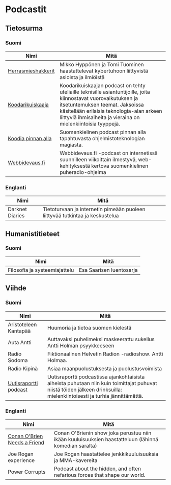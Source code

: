 # Podcastit

## Tietosurma

### Suomi

| Nimi  | Mitä |
|---|---|
| [Herrasmieshakkerit][Herrasmieshakkerit] | Mikko Hyppönen ja Tomi Tuominen haastattelevat kybertuhoon liittyvistä asioista ja ilmiöistä |
| [Koodarikuiskaaja][Koodarikuiskaaja] | Koodarikuiskaajan podcast on tehty uteliaille teknisille asiantuntijoille, joita kiinnostavat vuorovaikutuksen ja itsetuntemuksen teemat. Jaksoissa käsitellään erilaisia teknologia-alan arkeen liittyviä ihmisaiheita ja vieraina on mielenkiintoisia tyyppejä. |
| [Koodia pinnan alla][KPA] | Suomenkielinen podcast pinnan alla tapahtuvasta ohjelmistoteknologian magiasta. |
| [Webbidevaus.fi][Webbidevaus.fi] | Webbidevaus.fi -podcast on internetissä suunnilleen viikoittain ilmestyvä, web-kehityksestä kertova suomenkielinen puheradio-ohjelma |

[Herrasmieshakkerit]: https://www.f-secure.com/fi/business/podcasts/herrasmieshakkerit
[Koodarikuiskaaja]: https://koodarikuiskaaja.fi/podcast/
[KPA]: https://koodiapinnanalla.fi/
[Webbidevaus.fi]: https://webbidevaus.fi
### Englanti

| Nimi  | Mitä |
|---|---|
| Darknet Diaries  | Tietoturvaan ja internetin pimeään puoleen liittyvää tutkintaa ja keskustelua |

## Humanistitieteet

### Suomi

| Nimi  | Mitä |
|---|---|
| Filosofia ja systeemiajattelu  | Esa Saarisen luentosarja |

## Viihde

### Suomi

| Nimi  | Mitä |
|---|---|
| Aristoteleen Kantapää | Huumoria ja tietoa suomen kielestä |
| Auta Antti | Auttavaksi puhelimeksi maskeerattu sukellus Antti Holman psyykkeeseen |
| Radio Sodoma | Fiktionaalinen Helvetin Radion -radioshow. Antti Holmaa. |
| Radio Kipinä | Asiaa maanpuolustuksesta ja puolustusvoimista |
| [Uutisraportti podcast][Uutisraportti] | Uutisraportti podcastissa ajankohtaisista aiheista puhutaan niin kuin toimittajat puhuvat niistä töiden jälkeen drinksuilla: mielenkiintoisesti ja turhia jännittämättä. |

[Uutisraportti]: https://soundcloud.com/uutisraportti

### Englanti

| Nimi | Mitä |
|---|---|
| [Conan O'Brien Needs a Friend][Conan] | Conan O'Brienin show joka perustuu niin ikään kuuluisuuksien haastatteluun (lähinnä komedian saralta) |
| Joe Rogan experience | Joe Rogan haastattelee jenkkikuuluisuuksia ja MMA-kavereita |
| Power Corrupts | Podcast about the hidden, and often nefarious forces that shape our world. |

[Conan]: https://www.earwolf.com/show/conan-obrien/
